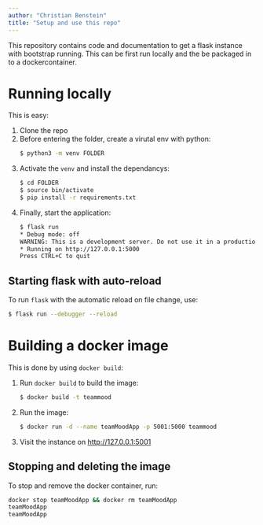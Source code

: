 ```yaml
---
author: "Christian Benstein"
title: "Setup and use this repo"
---
```


This repository contains code and documentation to get a flask instance with bootstrap running. This can be first run locally and the be packaged in to a dockercontainer.

# Running locally

This is easy:

1. Clone the repo
2. Before entering the folder, create a virutal env with python:
    ```bash
    $ python3 -m venv FOLDER
    ```
3. Activate the `venv` and install the dependancys:
    ```bash
    $ cd FOLDER
    $ source bin/activate
    $ pip install -r requirements.txt
    ```
3. Finally, start the application:
    ```bash
    $ flask run
    * Debug mode: off
    WARNING: This is a development server. Do not use it in a production deployment. Use a production WSGI server instead.
    * Running on http://127.0.0.1:5000
    Press CTRL+C to quit
    ```

## Starting flask with auto-reload

To run `flask` with the automatic reload on file change, use:

```bash
$ flask run --debugger --reload
```

# Building a docker image

This is done by using `docker build`:

1. Run `docker build` to build the image:
    ```bash
    $ docker build -t teammood
    ```
2. Run the image:
    ```bash
    $ docker run -d --name teamMoodApp -p 5001:5000 teammood
    ```
3. Visit the instance on http://127.0.0.1:5001

## Stopping and deleting the image

To stop and remove the docker container, run:

```bash
docker stop teamMoodApp && docker rm teamMoodApp
teamMoodApp
teamMoodApp
```